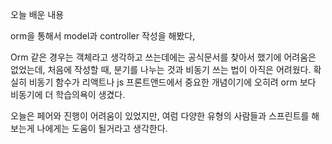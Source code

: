 오늘 배운 내용

orm을 통해서 model과 controller 작성을 해봤다,

Orm 같은 경우는 객체라고 생각하고 쓰는데에는 공식문서를 찾아서 했기에 어려움은 없었는데, 처음에 작성할 때, 분기를 나누는 것과 비동기 쓰는 법이 아직은 어려웠다. 확실히 비동기 함수가 리액트나 js 프론트앤드에서 중요한 개념이기에 오히려 orm 보다 비동기에 더 학습의욕이 생겼다.

오늘은 페어와 진행이 어려움이 있었지만, 여럼 다양한 유형의 사람들과 스프린트를 해보는게 나에게는 도움이 될거라고 생각한다.

